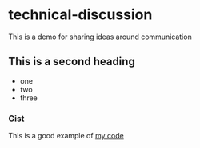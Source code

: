 # technical-discussion
This is a demo for sharing ideas around  communication


 ## This is a second heading
 
 * one
 * two
 * three

### Gist

This is a good example of [my code](https://gist.github.com/StarrkM/b80f2183aeb80e0056d7f2f912a6ffbf)
